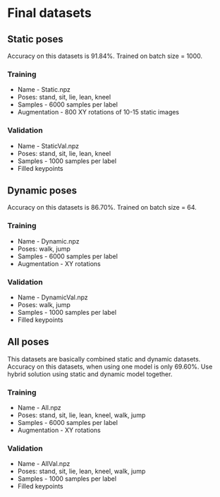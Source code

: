# Final datasets

## Static poses
Accuracy on this datasets is 91.84%. Trained on batch size = 1000. 

### Training
* Name - Static.npz
* Poses: stand, sit, lie, lean, kneel
* Samples - 6000 samples per label
* Augmentation - 800 XY rotations of 10-15 static images

### Validation
* Name - StaticVal.npz
* Poses: stand, sit, lie, lean, kneel
* Samples - 1000 samples per label
* Filled keypoints

## Dynamic poses
Accuracy on this datasets is 86.70%. Trained on batch size = 64.

### Training
* Name - Dynamic.npz
* Poses: walk, jump
* Samples - 6000 samples per label
* Augmentation - XY rotations

### Validation
* Name - DynamicVal.npz
* Poses: walk, jump
* Samples - 1000 samples per label
* Filled keypoints

## All poses
This datasets are basically combined static and dynamic datasets.
Accuracy on this datasets, when using one model is only 69.60%. Use hybrid solution using static and dynamic model together. 

### Training
* Name - All.npz
* Poses: stand, sit, lie, lean, kneel, walk, jump
* Samples - 6000 samples per label
* Augmentation - XY rotations

### Validation
* Name - AllVal.npz
* Poses: stand, sit, lie, lean, kneel, walk, jump
* Samples - 1000 samples per label
* Filled keypoints
